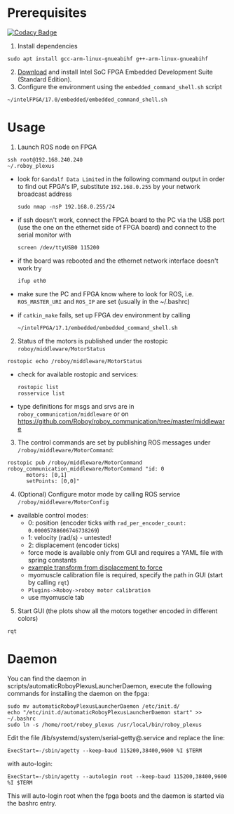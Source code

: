 # Prerequisites

[![Codacy Badge](https://api.codacy.com/project/badge/Grade/7fc794d1f7084cda9c591378ec0ef8d2)](https://app.codacy.com/app/ro-boy/roboy_plexus?utm_source=github.com&utm_medium=referral&utm_content=ro-boy/roboy_plexus&utm_campaign=Badge_Grade_Dashboard)

1. Install dependencies
```
sudo apt install gcc-arm-linux-gnueabihf g++-arm-linux-gnueabihf 
```

2. [Download](https://dl.altera.com/soceds/) and install Intel SoC FPGA Embedded Development Suite (Standard Edition).
3. Configure the environment using the `embedded_command_shell.sh` script
```
~/intelFPGA/17.0/embedded/embedded_command_shell.sh
```

# Usage
1. Launch ROS node on FPGA

  ```
  ssh root@192.168.240.240
  ~/.roboy_plexus
  ```
* look for `Gandalf Data Limited` in the following command output in order to find out FPGA's IP, substitute `192.168.0.255` by your network broadcast address
  ```
  sudo nmap -nsP 192.168.0.255/24
  ```
* if ssh doesn't work, connect the FPGA board to the PC via the USB port (use the one on the ethernet side of FPGA board) and connect to the serial monitor with
  ```
  screen /dev/ttyUSB0 115200
  ```
* if the board was rebooted and the ethernet network interface doesn't work try
  ```
  ifup eth0
  ```

* make sure the PC and FPGA know where to look for ROS, i.e. `ROS_MASTER_URI` and `ROS_IP` are set (usually in the ~/.bashrc)

* if `catkin_make` fails, set up FPGA dev environment by calling
  ```
  ~/intelFPGA/17.1/embedded/embedded_command_shell.sh
  ```
  
  

2. Status of the motors is published under the rostopic `roboy/middleware/MotorStatus`
  ``` 
  rostopic echo /roboy/middleware/MotorStatus
  ```

* check for available rostopic and services:
  ``` 
  rostopic list
  rosservice list
  ```

* type definitions for msgs and srvs are in `roboy_communication/middleware` or on https://github.com/Roboy/roboy_communication/tree/master/middleware

3. The control commands are set by publishing ROS messages under `/roboy/middleware/MotorCommand`:
  ```  
  rostopic pub /roboy/middleware/MotorCommand roboy_communication_middleware/MotorCommand "id: 0 
		motors: [0,1]
		setPoints: [0,0]"
  ```

4. (Optional) Configure motor mode by calling ROS service `/roboy/middleware/MotorConfig`
* available control modes:
	* 0: position (encoder ticks with `rad_per_encoder_count: 0.00005788606746738269`)
	* 1: velocity (rad/s) - untested!
	* 2: displacement (encoder ticks)
	* force mode is available only from GUI and requires a YAML file with spring constants 
	* [example transform from displacement to force](https://github.com/Roboy/roboy_rqt_plugins/blob/67975a98dddd83cdcb4ce4571191d6eeab046822/roboy_motor_command/src/roboy_motor_command.cpp#L125)
	* myomuscle calibration file is required, specify the path in GUI (start by calling `rqt`)
	* `Plugins->Roboy->roboy motor calibration`
	* use myomuscle tab

5. Start GUI (the plots show all the motors together encoded in different colors) 
  ```
  rqt
  ```
# Daemon
You can find the daemon in scripts/automaticRoboyPlexusLauncherDaemon, execute the following commands for installing the daemon on the fpga:
```
sudo mv automaticRoboyPlexusLauncherDaemon /etc/init.d/
echo "/etc/init.d/automaticRoboyPlexusLauncherDaemon start" >> ~/.bashrc
sudo ln -s /home/root/roboy_plexus /usr/local/bin/roboy_plexus 
```
Edit the file /lib/systemd/system/serial-getty@.service and replace the line:
```
ExecStart=-/sbin/agetty --keep-baud 115200,38400,9600 %I $TERM
```
with auto-login:
```
ExecStart=-/sbin/agetty --autologin root --keep-baud 115200,38400,9600 %I $TERM
```
This will auto-login root when the fpga boots and the daemon is started via the bashrc entry.
